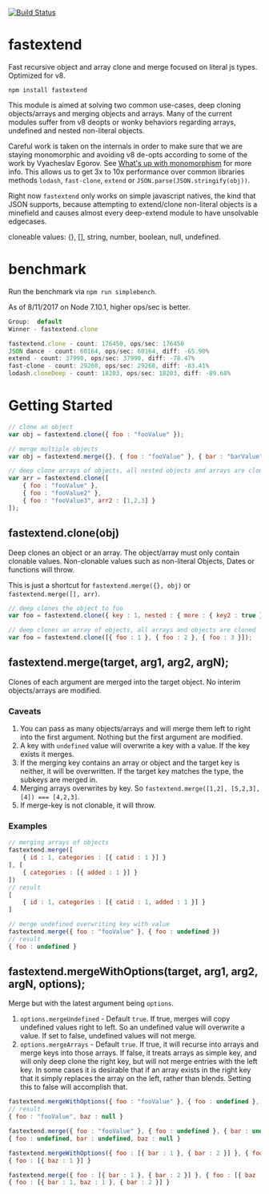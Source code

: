 [![Build Status](https://travis-ci.org/simpleviewinc/fastextend.svg?branch=master)](https://travis-ci.org/simpleviewinc/fastextend)

# fastextend

Fast recursive object and array clone and merge focused on literal js types. Optimized for v8.

`npm install fastextend`

This module is aimed at solving two common use-cases, deep cloning objects/arrays and merging objects and arrays. Many of the current modules suffer from v8 deopts or wonky behaviors regarding arrays, undefined and nested non-literal objects.

Careful work is taken on the internals in order to make sure that we are staying monomorphic and avoiding v8 de-opts according to some of the work by Vyacheslav Egorov. See [What's up with monomorphism](http://mrale.ph/blog/2015/01/11/whats-up-with-monomorphism.html) for more info. This allows us to get 3x to 10x performance over common libraries methods `lodash`, `fast-clone`, `extend` or `JSON.parse(JSON.stringify(obj))`.

Right now `fastextend` only works on simple javascript natives, the kind that JSON supports, because attempting to extend/clone non-literal objects is a minefield and causes almost every deep-extend module to have unsolvable edgecases.

cloneable values: {}, [], string, number, boolean, null, undefined.

# benchmark

Run the benchmark via `npm run simplebench`.

As of 8/11/2017 on Node 7.10.1, higher ops/sec is better.

```js
Group:  default
Winner - fastextend.clone

fastextend.clone - count: 176450, ops/sec: 176450
JSON dance - count: 60164, ops/sec: 60164, diff: -65.90%
extend - count: 37990, ops/sec: 37990, diff: -78.47%
fast-clone - count: 29268, ops/sec: 29268, diff: -83.41%
lodash.cloneDeep - count: 18203, ops/sec: 18203, diff: -89.68%
```

# Getting Started

```js
// clone an object
var obj = fastextend.clone({ foo : "fooValue" });

// merge multiple objects
var obj = fastextend.merge({}, { foo : "fooValue" }, { bar : "barValue" });

// deep clone arrays of objects, all nested objects and arrays are cloned
var arr = fastextend.clone([
	{ foo : "fooValue" },
	{ foo : "fooValue2" },
	{ foo : "fooValue3", arr2 : [1,2,3] }
]);
```

## fastextend.clone(obj)

Deep clones an object or an array. The object/array must only contain clonable values. Non-clonable values such as non-literal Objects, Dates or functions will throw.

This is just a shortcut for `fastextend.merge({}, obj)` or `fastextend.merge([], arr)`.

```js
// deep clones the object to foo
var foo = fastextend.clone({ key : 1, nested : { more : { key2 : true } } });

// deep clones an array of objects, all arrays and objects are cloned
var foo = fastextend.clone([{ foo : 1 }, { foo : 2 }, { foo : 3 }]);
```

## fastextend.merge(target, arg1, arg2, argN);

Clones of each argument are merged into the target object. No interim objects/arrays are modified.

### Caveats

1. You can pass as many objects/arrays and will merge them left to right into the first argument. Nothing but the first argument are modified.
1. A key with `undefined` value will overwrite a key with a value. If the key exists it merges.
1. If the merging key contains an array or object and the target key is neither, it will be overwritten. If the target key matches the type, the subkeys are merged in.
1. Merging arrays overwrites by key. So `fastextend.merge([1,2], [5,2,3], [4]) === [4,2,3]`.
1. If merge-key is not clonable, it will throw.

### Examples

```js
// merging arrays of objects
fastextend.merge([
	{ id : 1, categories : [{ catid : 1 }] }
], [
	{ categories : [{ added : 1 }] }
])
// result
[
	{ id : 1, categories : [{ catid : 1, added : 1 }] }
]

// merge undefined overwriting key with value
fastextend.merge({ foo : "fooValue" }, { foo : undefined })
// result
{ foo : undefined }
```

## fastextend.mergeWithOptions(target, arg1, arg2, argN, options);

Merge but with the latest argument being `options`.

1. `options.mergeUndefined` - Default `true`. If true, merges will copy undefined values right to left. So an undefined value will overwrite a value. If set to false, undefined values will not merge.
1. `options.mergeArrays` - Default `true`. If true, it will recurse into arrays and merge keys into those arrays. If false, it treats arrays as simple key, and will only deep clone the right key, but will not merge entries with the left key. In some cases it is desirable that if an array exists in the right key that it simply replaces the array on the left, rather than blends. Setting this to false will accomplish that.

```js
fastextend.mergeWithOptions({ foo : "fooValue" }, { foo : undefined }, { bar : undefined }, { baz : null }, { mergeUndefined : false });
// result
{ foo : "fooValue", baz : null }

fastextend.merge({ foo : "fooValue" }, { foo : undefined }, { bar : undefined }, { baz : null });
{ foo : undefined, bar : undefined, baz : null }

fastextend.mergeWithOptions({ foo : [{ bar : 1 }, { bar : 2 }] }, { foo : [{ baz : 1 }] }, { mergeArrays : false });
{ foo : [{ baz : 1 }] }

fastextend.merge({ foo : [{ bar : 1 }, { bar : 2 }] }, { foo : [{ baz : 1 }] });
{ foo : [{ bar : 1, baz : 1 }, { bar : 2 }] }
```